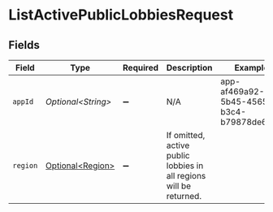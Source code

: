 # ListActivePublicLobbiesRequest


## Fields

| Field                                                              | Type                                                               | Required                                                           | Description                                                        | Example                                                            |
| ------------------------------------------------------------------ | ------------------------------------------------------------------ | ------------------------------------------------------------------ | ------------------------------------------------------------------ | ------------------------------------------------------------------ |
| `appId`                                                            | *Optional\<String>*                                                | :heavy_minus_sign:                                                 | N/A                                                                | app-af469a92-5b45-4565-b3c4-b79878de67d2                           |
| `region`                                                           | [Optional\<Region>](../../models/shared/Region.md)                 | :heavy_minus_sign:                                                 | If omitted, active public lobbies in all regions will be returned. |                                                                    |